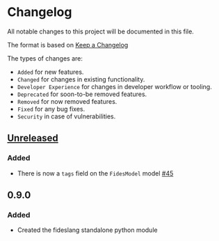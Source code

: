 # Changelog

All notable changes to this project will be documented in this file.

The format is based on [Keep a Changelog](https://keepachangelog.com/en/)

The types of changes are:

* `Added` for new features.
* `Changed` for changes in existing functionality.
* `Developer Experience` for changes in developer workflow or tooling.
* `Deprecated` for soon-to-be removed features.
* `Removed` for now removed features.
* `Fixed` for any bug fixes.
* `Security` in case of vulnerabilities.

## [Unreleased](https://github.com/ethyca/fideslang/compare/0.9.0...main)

### Added

* There is now a `tags` field on the `FidesModel` model [#45](https://github.com/ethyca/fideslang/pull/45)

## 0.9.0

### Added

* Created the fideslang standalone python module
